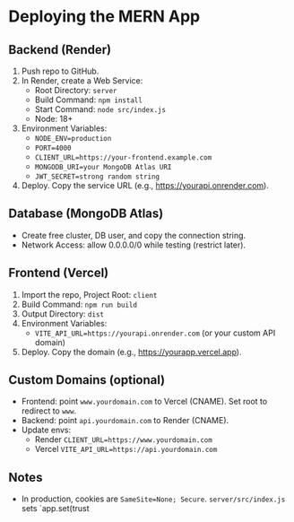 # Deploying the MERN App

## Backend (Render)
1. Push repo to GitHub.
2. In Render, create a Web Service:
   - Root Directory: `server`
   - Build Command: `npm install`
   - Start Command: `node src/index.js`
   - Node: 18+
3. Environment Variables:
   - `NODE_ENV=production`
   - `PORT=4000`
   - `CLIENT_URL=https://your-frontend.example.com`
   - `MONGODB_URI=your MongoDB Atlas URI`
   - `JWT_SECRET=strong random string`
4. Deploy. Copy the service URL (e.g., https://yourapi.onrender.com).

## Database (MongoDB Atlas)
- Create free cluster, DB user, and copy the connection string.
- Network Access: allow 0.0.0.0/0 while testing (restrict later).

## Frontend (Vercel)
1. Import the repo, Project Root: `client`
2. Build Command: `npm run build`
3. Output Directory: `dist`
4. Environment Variables:
   - `VITE_API_URL=https://yourapi.onrender.com` (or your custom API domain)
5. Deploy. Copy the domain (e.g., https://yourapp.vercel.app).

## Custom Domains (optional)
- Frontend: point `www.yourdomain.com` to Vercel (CNAME). Set root to redirect to `www`.
- Backend: point `api.yourdomain.com` to Render (CNAME).
- Update envs:
  - Render `CLIENT_URL=https://www.yourdomain.com`
  - Vercel `VITE_API_URL=https://api.yourdomain.com`

## Notes
- In production, cookies are `SameSite=None; Secure`. `server/src/index.js` sets `app.set(trust
